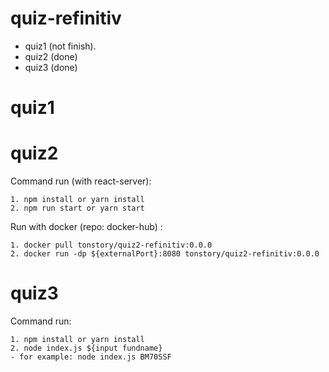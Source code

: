 # quiz-refinitiv

- quiz1 (not finish).
- quiz2 (done)
- quiz3 (done)

# quiz1

# quiz2
Command run (with react-server):
```
1. npm install or yarn install
2. npm run start or yarn start
```
 
Run with docker (repo: docker-hub) :
```
1. docker pull tonstory/quiz2-refinitiv:0.0.0
2. docker run -dp ${externalPort}:8080 tonstory/quiz2-refinitiv:0.0.0
```

# quiz3

Command run:
```
1. npm install or yarn install
2. node index.js ${input fundname}
- for example: node index.js BM70SSF
```
 
